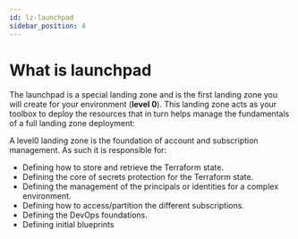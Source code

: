 ```yaml
---
id: lz-launchpad
sidebar_position: 4
---
```


# What is launchpad

The launchpad is a special landing zone and is the first landing zone you will create for your environment (**level 0**).
This landing zone acts as your toolbox to deploy the resources that in turn helps manage the fundamentals of a full landing zone deployment:

A level0 landing zone is the foundation of account and subscription management. As such it is responsible for:

* Defining how to store and retrieve the Terraform state.
* Defining the core of secrets protection for the Terraform state.
* Defining the management of the principals or identities for a complex environment.
* Defining how to access/partition the different subscriptions.
* Defining the DevOps foundations.
* Defining initial blueprints